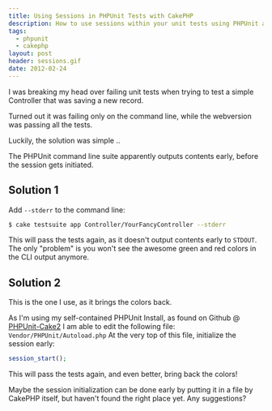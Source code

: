 ```yaml
---
title: Using Sessions in PHPUnit Tests with CakePHP
description: How to use sessions within your unit tests using PHPUnit and CakePHP
tags:
  - phpunit
  - cakephp
layout: post
header: sessions.gif
date: 2012-02-24
---
```


I was breaking my head over failing unit tests when trying to test a simple Controller that was saving a new record.

Turned out it was failing only on the command line, while the webversion was passing all the tests.

Luckily, the solution was simple ..

The PHPUnit command line suite apparently outputs contents early, before the session gets initiated.

## Solution 1

Add `--stderr` to the command line:

``` bash
$ cake testsuite app Controller/YourFancyController --stderr
```

This will pass the tests again, as it doesn't output contents early to `STDOUT`. The only "problem" is you won't see the awesome green and red colors in the CLI output anymore.

## Solution 2

This is the one I use, as it brings the colors back.

As I'm using my self-contained PHPUnit Install, as found on Github @ [PHPUnit-Cake2][1] I am able to edit the following file: `Vendor/PHPUnit/Autoload.php` At the very top of this file, initialize the session early:

``` php
session_start();
```

This will pass the tests again, and even better, bring back the colors!

Maybe the session initialization can be done early by putting it in a file by CakePHP itself, but haven't found the right place yet. Any suggestions?

[1]: https://github.com/hyra/PHPUnit-Cake2
